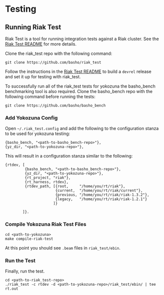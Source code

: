 Testing
==========

## Running Riak Test

Riak Test is a tool for running integration tests against a Riak
cluster.  See the [Riak Test README][rt_readme] for more details.

Clone the riak_test repo with the following command:

    git clone https://github.com/basho/riak_test

Follow the instructions in the [Riak Test README][rt_readme] to build
a `devrel` release and set it up for testing with riak_test.

To successfully run all of the riak_test tests for yokozuna the
basho_bench benchmarking tool is also required. Clone the basho_bench
repo with the following command before running the tests:

    git clone https://github.com/basho/basho_bench

### Add Yokozuna Config

Open `~/.riak_test.config` and add the following to the configuration
stanza to be used for yokozuna testing:

    {basho_bench, "<path-to-basho_bench-repo>"},
    {yz_dir, "<path-to-yokozuna-repo>"},

This will result in a configuration stanza similar to the following:

    {rtdev, [
             {basho_bench, "<path-to-basho_bench-repo>"},
             {yz_dir, "<path-to-yokozuna-repo>"},
             {rt_project, "riak"},
             {rt_harness, rtdev},
             {rtdev_path, [{root,     "/home/you/rt/riak"},
                           {current,  "/home/you/rt/riak/current"},
                           {previous, "/home/you/rt/riak/riak-1.3.2"},
                           {legacy,   "/home/you/rt/riak/riak-1.2.1"}
                          ]}

            ]}.

### Compile Yokozuna Riak Test Files

    cd <path-to-yokozuna>
    make compile-riak-test

At this point you should see `.beam` files in `riak_test/ebin`.

### Run the Test

Finally, run the test.

    cd <path-to-riak_test-repo>
    ./riak_test -c rtdev -d <path-to-yokozuna-repo>/riak_test/ebin/ | tee rt.out

[rt_readme]: https://github.com/basho/riak_test/blob/master/README.md
